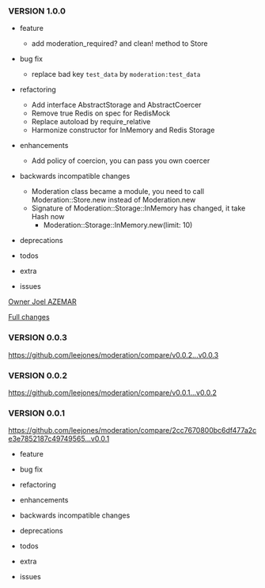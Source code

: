 ### VERSION 1.0.0

* feature
  * add moderation_required? and clean! method to Store

* bug fix
  * replace bad key `test_data` by `moderation:test_data`

* refactoring
  * Add interface AbstractStorage and AbstractCoercer
  * Remove true Redis on spec for RedisMock
  * Replace autoload by require_relative
  * Harmonize constructor for InMemory and Redis Storage

* enhancements
  * Add policy of coercion, you can pass you own coercer

* backwards incompatible changes
  * Moderation class became a module, you need to call Moderation::Store.new instead of Moderation.new
  * Signature of Moderation::Storage::InMemory has changed, it take Hash now
    * Moderation::Storage::InMemory.new(limit: 10)

* deprecations

* todos

* extra

* issues


[Owner Joel AZEMAR](https://github.com/joel)

[Full changes](https://github.com/joel/moderation/pull/?)

### VERSION 0.0.3

https://github.com/leejones/moderation/compare/v0.0.2...v0.0.3

### VERSION 0.0.2

https://github.com/leejones/moderation/compare/v0.0.1...v0.0.2

### VERSION 0.0.1

https://github.com/leejones/moderation/compare/2cc7670800bc6df477a2ce3e7852187c49749565...v0.0.1

* feature

* bug fix

* refactoring

* enhancements

* backwards incompatible changes

* deprecations

* todos

* extra

* issues
